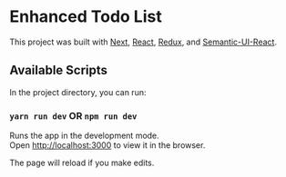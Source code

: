 # Enhanced Todo List

This project was built with [Next](https://github.com/zeit/next.js/), [React](https://github.com/facebook/react), [Redux](https://github.com/reactjs/redux), and [Semantic-UI-React](https://github.com/Semantic-Org/Semantic-UI-React).

## Available Scripts

In the project directory, you can run:

### `yarn run dev` OR `npm run dev`

Runs the app in the development mode.<br>
Open [http://localhost:3000](http://localhost:3000) to view it in the browser.

The page will reload if you make edits.

